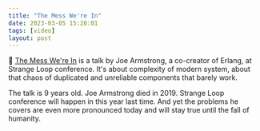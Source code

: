 ```yaml
---
title: "The Mess We're In"
date: 2023-03-05 15:28:01
tags: [video]
layout: post
---
```


🎥 [The Mess We're In](https://www.youtube.com/watch?v=lKXe3HUG2l4) is a talk by Joe Armstrong, a co-creator of Erlang, at Strange Loop conference. It's about complexity of modern system, about that chaos of duplicated and unreliable components that barely work.

The talk is 9 years old. Joe Armstrong died in 2019. Strange Loop conference will happen in this year last time. And yet the problems he covers are even more pronounced today and will stay true until the fall of humanity.
